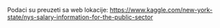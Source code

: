 
Podaci su preuzeti sa web lokacije:
https://www.kaggle.com/new-york-state/nys-salary-information-for-the-public-sector
